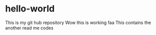 # hello-world
This is my  git hub repository
Wow this is working faa
This contains the another read me codes
